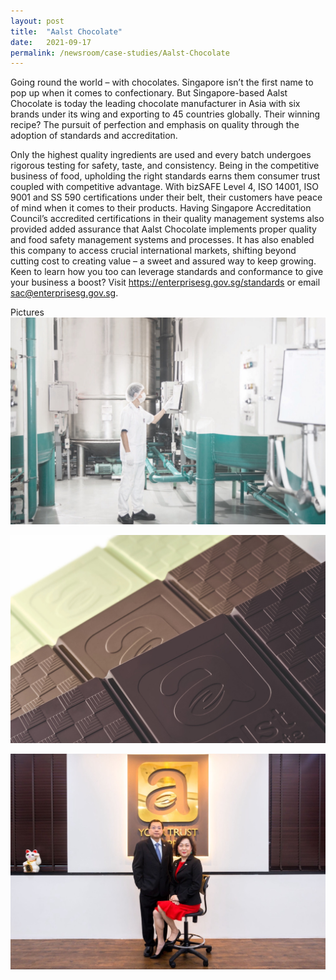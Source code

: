 ```yaml
---
layout: post
title:  "Aalst Chocolate"
date:   2021-09-17
permalink: /newsroom/case-studies/Aalst-Chocolate
---
```



Going round the world – with chocolates.
Singapore isn’t the first name to pop up when it comes to confectionary. But Singapore-based Aalst Chocolate is today the leading chocolate manufacturer in Asia with six brands under its wing and exporting to 45 countries globally.
Their winning recipe?
The pursuit of perfection and emphasis on quality through the adoption of standards and accreditation.

Only the highest quality ingredients are used and every batch undergoes rigorous testing for safety, taste, and consistency. Being in the competitive business of food, upholding the right standards earns them consumer trust coupled with competitive advantage. 
With bizSAFE Level 4, ISO 14001, ISO 9001 and SS 590 certifications under their belt, their customers have peace of mind when it comes to their products. Having Singapore Accreditation Council’s accredited certifications in their quality management systems also provided added assurance that Aalst Chocolate implements proper quality and food safety management systems and processes. It has also enabled this company to access crucial international markets, shifting beyond cutting cost to creating value – a sweet and assured way to keep growing.
Keen to learn how you too can leverage standards and conformance to give your business a boost? Visit https://enterprisesg.gov.sg/standards or email sac@enterprisesg.gov.sg. 

Pictures 
![46C202B0-2092-4DD1-A00F-BA1561DF34FD.jpeg](/images/success-stories/46C202B0-2092-4DD1-A00F-BA1561DF34FD.jpeg)

![14FAFB8C-0901-499E-8B49-D0466256B1E0.jpeg](/images/success-stories/14FAFB8C-0901-499E-8B49-D0466256B1E0.jpeg)

![images/success-stories/E91CB296-7C43-4FC6-9728-33D3B6DD0372.jpeg](/images/success-stories/E91CB296-7C43-4FC6-9728-33D3B6DD0372.jpeg)



